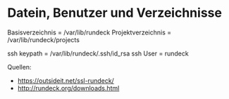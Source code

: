 Datein, Benutzer  und Verzeichnisse
===
Basisverzeichnis = /var/lib/rundeck
Projektverzeichnis = /var/lib/rundeck/projects

ssh keypath = /var/lib/rundeck/.ssh/id_rsa
ssh User = rundeck


Quellen: 
* https://outsideit.net/ssl-rundeck/
* http://rundeck.org/downloads.html

